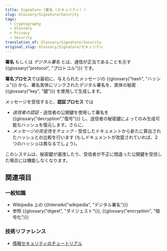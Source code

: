 ```yaml
---
title: Signature (署名 (セキュリティ) )
slug: Glossary/Signature/Security
tags:
  - Cryptography
  - Glossary
  - Privacy
  - Security
translation_of: Glossary/Signature/Security
original_slug: Glossary/Signature/セキュリティ
---
```

<p><strong>署名</strong> もしくは <em>デジタル署名</em> とは、通信が正当であることを示す {{glossary("protocol", "プロトコル")}} です。</p>

<p><strong>署名プロセス</strong>では最初に、与えられたメッセージの {{glossary("hash", "ハッシュ")}} から、署名実体にリンクされたデジタル署名を、実体の秘密 {{glossary("key", "鍵")}} を使用して生成します。</p>

<p>メッセージを受信すると、<strong>認証プロセス</strong> では</p>

<ul>
 <li><em>送信者の認証</em> - 送信者の公開鍵を使用して署名を {{glossary("decryption","復号")}} し、送信者の秘密鍵によってのみ生成可能なハッシュを復元します。さらに、</li>
 <li><em>メッセージの完全性をチェック</em> - 受信したドキュメントから新たに算出されたハッシュとの比較を行います (もしドキュメントが改竄されていれば、2 つのハッシュは異なるでしょう)。</li>
</ul>

<p>このシステムは、秘密鍵が漏洩したり、受信者が不正に間違った公開鍵を受信した場合には機能しなくなります。</p>

<h2 id="Learn_more" name="Learn_more">関連項目</h2>

<h3 id="General_knowledge" name="General_knowledge">一般知識</h3>

<ul>
 <li>Wikipedia 上の {{Interwiki("wikipedia", "デジタル署名")}}</li>
 <li>参照 {{glossary("digest", "ダイジェスト")}}, {{glossary("encryption", "暗号化")}}</li>
</ul>

<h3 id="Technical_reference" name="Technical_reference">技術リファレンス</h3>

<ul>
 <li><a href="/ja/Learn/tutorial/Information_Security_Basics">情報セキュリティのチュートリアル</a></li>
</ul>
